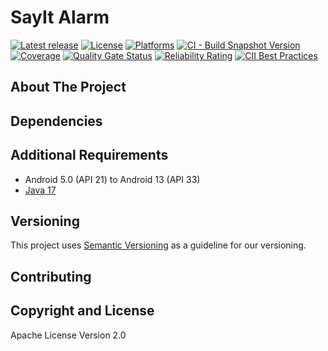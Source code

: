 # SayIt Alarm

[![Latest release](https://raw.githubusercontent.com/bitPogo/repo/main/docs/src/assets/badge-release-latest.svg)](https://github.com/bitPogo/repo/releases)
[![License](https://raw.githubusercontent.com/bitPogo/repo/main/docs/src/assets/badge-license.svg)](https://github.com/bitPogo/repo/blob/main/LICENSE)
[![Platforms](https://raw.githubusercontent.com/bitPogo/repo/main/docs/src/assets/badge-platform-support.svg)](https://github.com/bitPogo/repo/blob/main/docs/src/assets/badge-platform-support.svg)
[![CI - Build Snapshot Version](https://github.com/bitPogo/repo/actions/workflows/ci-snapshot.yml/badge.svg)](https://github.com/bitPogo/repo/actions/workflows/ci-snapshot.yml/badge.svg)
[![Coverage](https://sonarcloud.io/api/project_badges/measure?project=repo&metric=coverage)](https://sonarcloud.io/summary/new_code?id=repo)
[![Quality Gate Status](https://sonarcloud.io/api/project_badges/measure?project=repo&metric=alert_status)](https://sonarcloud.io/summary/new_code?id=repo)
[![Reliability Rating](https://sonarcloud.io/api/project_badges/measure?project=repo&metric=reliability_rating)](https://sonarcloud.io/summary/new_code?id=repo)
[![CII Best Practices](https://bestpractices.coreinfrastructure.org/projects/6023/badge)](https://bestpractices.coreinfrastructure.org/projects/6023)

## About The Project

## Dependencies

## Additional Requirements

* Android 5.0 (API 21) to Android 13 (API 33)
* [Java 17](https://adoptopenjdk.net/?variant=openjdk17&jvmVariant=hotspot)

## Versioning

This project uses [Semantic Versioning](http://semver.org/) as a guideline for our versioning.

## Contributing

## Copyright and License

Apache License Version 2.0